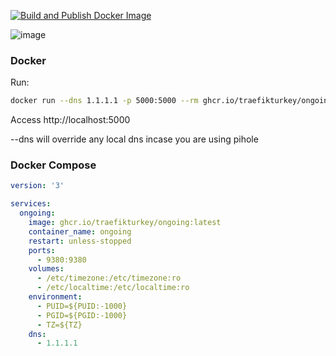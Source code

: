 [![Build and Publish Docker Image](https://github.com/traefikturkey/ongoing/actions/workflows/docker-publish.yml/badge.svg)](https://github.com/traefikturkey/ongoing/actions/workflows/docker-publish.yml)

![image](https://github.com/traefikturkey/ongoing/assets/219478/e720e08a-6980-4c59-846e-6631c9d50761)

### Docker
Run:
```bash
docker run --dns 1.1.1.1 -p 5000:5000 --rm ghcr.io/traefikturkey/ongoing:latest
```
Access http://localhost:5000

--dns will override any local dns incase you are using pihole


### Docker Compose

```docker-compose.yml
version: '3'

services:
  ongoing:
    image: ghcr.io/traefikturkey/ongoing:latest
    container_name: ongoing
    restart: unless-stopped
    ports:
      - 9380:9380
    volumes:
      - /etc/timezone:/etc/timezone:ro
      - /etc/localtime:/etc/localtime:ro
    environment:
      - PUID=${PUID:-1000}
      - PGID=${PGID:-1000}
      - TZ=${TZ}
    dns:
      - 1.1.1.1
```
